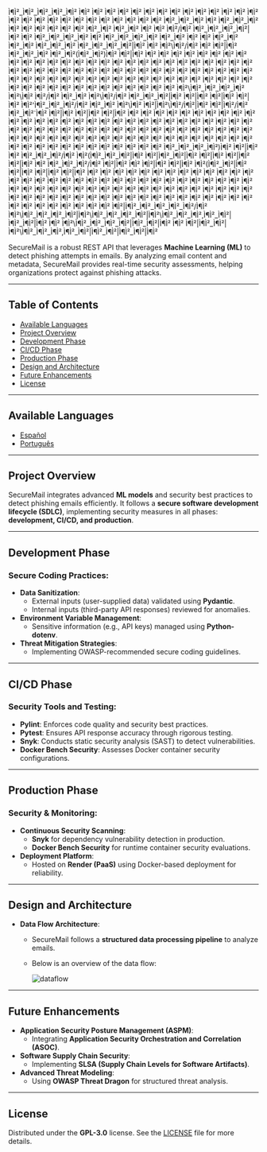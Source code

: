  Ì¶Ì²_Ì¶Ì²_Ì¶Ì²_Ì¶Ì²_Ì¶Ì² Ì¶Ì² Ì¶Ì² Ì¶Ì² Ì¶Ì² Ì¶Ì² Ì¶Ì² Ì¶Ì² Ì¶Ì² Ì¶Ì² Ì¶Ì² Ì¶Ì² Ì¶Ì² Ì¶Ì² Ì¶Ì² Ì¶Ì² Ì¶Ì² Ì¶Ì² Ì¶Ì² Ì¶Ì² Ì¶Ì² Ì¶Ì² Ì¶Ì² Ì¶Ì² Ì¶Ì² Ì¶Ì² Ì¶Ì² Ì¶Ì²_Ì¶Ì²_Ì¶Ì² Ì¶Ì² Ì¶Ì²_Ì¶Ì²_Ì¶Ì² Ì¶Ì² Ì¶Ì² Ì¶Ì² Ì¶Ì² Ì¶Ì² Ì¶Ì² Ì¶Ì²_Ì¶Ì² Ì¶Ì²_Ì¶Ì² Ì¶Ì²
Ì¶Ì²
Ì¶Ì²/Ì¶Ì² Ì¶Ì²_Ì¶Ì²_Ì¶Ì²_Ì¶Ì²|Ì¶Ì² Ì¶Ì² Ì¶Ì²_Ì¶Ì²_Ì¶Ì²_Ì¶Ì² Ì¶Ì² Ì¶Ì²_Ì¶Ì²_Ì¶Ì²_Ì¶Ì² Ì¶Ì²_Ì¶Ì² Ì¶Ì² Ì¶Ì² Ì¶Ì²_Ì¶Ì² Ì¶Ì²_Ì¶Ì² Ì¶Ì²_Ì¶Ì²_Ì¶Ì² Ì¶Ì²_Ì¶Ì²_Ì¶Ì²_Ì¶Ì²|Ì¶Ì² Ì¶Ì² Ì¶Ì²\Ì¶Ì²/Ì¶Ì² Ì¶Ì² Ì¶Ì²|Ì¶Ì² Ì¶Ì²_Ì¶Ì²_Ì¶Ì² Ì¶Ì²_Ì¶Ì²(Ì¶Ì²_Ì¶Ì²)Ì¶Ì² Ì¶Ì²|Ì¶Ì² Ì¶Ì² Ì¶Ì² Ì¶Ì² Ì¶Ì² Ì¶Ì² Ì¶Ì² Ì¶Ì² Ì¶Ì² Ì¶Ì² Ì¶Ì² Ì¶Ì² Ì¶Ì² Ì¶Ì² Ì¶Ì² Ì¶Ì² Ì¶Ì² Ì¶Ì² Ì¶Ì² Ì¶Ì² Ì¶Ì² Ì¶Ì² Ì¶Ì² Ì¶Ì² Ì¶Ì² Ì¶Ì² Ì¶Ì² Ì¶Ì² Ì¶Ì² Ì¶Ì² Ì¶Ì² Ì¶Ì² Ì¶Ì² Ì¶Ì² Ì¶Ì² Ì¶Ì² Ì¶Ì² Ì¶Ì² Ì¶Ì² Ì¶Ì² Ì¶Ì² Ì¶Ì² Ì¶Ì² Ì¶Ì² Ì¶Ì² Ì¶Ì² Ì¶Ì² Ì¶Ì² Ì¶Ì² Ì¶Ì² Ì¶Ì² Ì¶Ì² Ì¶Ì² Ì¶Ì² Ì¶Ì² Ì¶Ì² Ì¶Ì² Ì¶Ì² Ì¶Ì² Ì¶Ì² Ì¶Ì² Ì¶Ì² Ì¶Ì² Ì¶Ì² Ì¶Ì² Ì¶Ì² Ì¶Ì² Ì¶Ì² Ì¶Ì² Ì¶Ì² Ì¶Ì² Ì¶Ì² Ì¶Ì² Ì¶Ì² Ì¶Ì² Ì¶Ì² Ì¶Ì² Ì¶Ì²
Ì¶Ì²
Ì¶Ì²\Ì¶Ì²_Ì¶Ì²_Ì¶Ì²_Ì¶Ì² Ì¶Ì²\Ì¶Ì² Ì¶Ì²/Ì¶Ì² Ì¶Ì²_Ì¶Ì² Ì¶Ì²\Ì¶Ì²/Ì¶Ì² Ì¶Ì²_Ì¶Ì²_Ì¶Ì²|Ì¶Ì² Ì¶Ì²|Ì¶Ì² Ì¶Ì²|Ì¶Ì² Ì¶Ì²|Ì¶Ì² Ì¶Ì²'Ì¶Ì²_Ì¶Ì²_Ì¶Ì²/Ì¶Ì² Ì¶Ì²_Ì¶Ì² Ì¶Ì²\Ì¶Ì² Ì¶Ì²|Ì¶Ì²\Ì¶Ì²/Ì¶Ì²|Ì¶Ì² Ì¶Ì²|Ì¶Ì²/Ì¶Ì² Ì¶Ì²_Ì¶Ì²`Ì¶Ì² Ì¶Ì²|Ì¶Ì² Ì¶Ì²|Ì¶Ì² Ì¶Ì²|Ì¶Ì² Ì¶Ì² Ì¶Ì² Ì¶Ì² Ì¶Ì² Ì¶Ì² Ì¶Ì² Ì¶Ì² Ì¶Ì² Ì¶Ì² Ì¶Ì² Ì¶Ì² Ì¶Ì² Ì¶Ì² Ì¶Ì² Ì¶Ì² Ì¶Ì² Ì¶Ì² Ì¶Ì² Ì¶Ì² Ì¶Ì² Ì¶Ì² Ì¶Ì² Ì¶Ì² Ì¶Ì² Ì¶Ì² Ì¶Ì² Ì¶Ì² Ì¶Ì² Ì¶Ì² Ì¶Ì² Ì¶Ì² Ì¶Ì² Ì¶Ì² Ì¶Ì² Ì¶Ì² Ì¶Ì² Ì¶Ì² Ì¶Ì² Ì¶Ì² Ì¶Ì² Ì¶Ì² Ì¶Ì² Ì¶Ì² Ì¶Ì² Ì¶Ì² Ì¶Ì² Ì¶Ì² Ì¶Ì² Ì¶Ì² Ì¶Ì² Ì¶Ì² Ì¶Ì² Ì¶Ì² Ì¶Ì² Ì¶Ì² Ì¶Ì² Ì¶Ì² Ì¶Ì² Ì¶Ì² Ì¶Ì² Ì¶Ì² Ì¶Ì² Ì¶Ì² Ì¶Ì² Ì¶Ì² Ì¶Ì² Ì¶Ì² Ì¶Ì² Ì¶Ì² Ì¶Ì² Ì¶Ì² Ì¶Ì² Ì¶Ì² Ì¶Ì² Ì¶Ì² Ì¶Ì² Ì¶Ì²
Ì¶Ì²
Ì¶Ì² Ì¶Ì²_Ì¶Ì²_Ì¶Ì²_Ì¶Ì²)Ì¶Ì² Ì¶Ì²|Ì¶Ì² Ì¶Ì² Ì¶Ì²_Ì¶Ì²_Ì¶Ì²/Ì¶Ì² Ì¶Ì²(Ì¶Ì²_Ì¶Ì²_Ì¶Ì²|Ì¶Ì² Ì¶Ì²|Ì¶Ì²_Ì¶Ì²|Ì¶Ì² Ì¶Ì²|Ì¶Ì² Ì¶Ì²|Ì¶Ì² Ì¶Ì²|Ì¶Ì² Ì¶Ì² Ì¶Ì²_Ì¶Ì²_Ì¶Ì²/Ì¶Ì² Ì¶Ì²|Ì¶Ì² Ì¶Ì² Ì¶Ì²|Ì¶Ì² Ì¶Ì²|Ì¶Ì² Ì¶Ì²(Ì¶Ì²_Ì¶Ì²|Ì¶Ì² Ì¶Ì²|Ì¶Ì² Ì¶Ì²|Ì¶Ì² Ì¶Ì²|Ì¶Ì² Ì¶Ì² Ì¶Ì² Ì¶Ì² Ì¶Ì² Ì¶Ì² Ì¶Ì² Ì¶Ì² Ì¶Ì² Ì¶Ì² Ì¶Ì² Ì¶Ì² Ì¶Ì² Ì¶Ì² Ì¶Ì² Ì¶Ì² Ì¶Ì² Ì¶Ì² Ì¶Ì² Ì¶Ì² Ì¶Ì² Ì¶Ì² Ì¶Ì² Ì¶Ì² Ì¶Ì² Ì¶Ì² Ì¶Ì² Ì¶Ì² Ì¶Ì² Ì¶Ì² Ì¶Ì² Ì¶Ì² Ì¶Ì² Ì¶Ì² Ì¶Ì² Ì¶Ì² Ì¶Ì² Ì¶Ì² Ì¶Ì² Ì¶Ì² Ì¶Ì² Ì¶Ì² Ì¶Ì² Ì¶Ì² Ì¶Ì² Ì¶Ì² Ì¶Ì² Ì¶Ì² Ì¶Ì² Ì¶Ì² Ì¶Ì² Ì¶Ì² Ì¶Ì² Ì¶Ì² Ì¶Ì² Ì¶Ì² Ì¶Ì² Ì¶Ì² Ì¶Ì² Ì¶Ì² Ì¶Ì² Ì¶Ì² Ì¶Ì² Ì¶Ì² Ì¶Ì² Ì¶Ì² Ì¶Ì² Ì¶Ì² Ì¶Ì² Ì¶Ì² Ì¶Ì² Ì¶Ì² Ì¶Ì² Ì¶Ì² Ì¶Ì² Ì¶Ì² Ì¶Ì² Ì¶Ì²
Ì¶Ì²
Ì¶Ì²|Ì¶Ì²_Ì¶Ì²_Ì¶Ì²_Ì¶Ì²_Ì¶Ì²/Ì¶Ì² Ì¶Ì²\Ì¶Ì²_Ì¶Ì²_Ì¶Ì²_Ì¶Ì²|Ì¶Ì²\Ì¶Ì²_Ì¶Ì²_Ì¶Ì²_Ì¶Ì²|Ì¶Ì²\Ì¶Ì²_Ì¶Ì²_Ì¶Ì²,Ì¶Ì²_Ì¶Ì²|Ì¶Ì²_Ì¶Ì²|Ì¶Ì² Ì¶Ì² Ì¶Ì²\Ì¶Ì²_Ì¶Ì²_Ì¶Ì²_Ì¶Ì²|Ì¶Ì²_Ì¶Ì²|Ì¶Ì² Ì¶Ì² Ì¶Ì²|Ì¶Ì²_Ì¶Ì²|Ì¶Ì²\Ì¶Ì²_Ì¶Ì²_Ì¶Ì²,Ì¶Ì²_Ì¶Ì²|Ì¶Ì²_Ì¶Ì²|Ì¶Ì²_Ì¶Ì²|Ì¶Ì²


SecureMail is a robust REST API that leverages **Machine Learning (ML)** to detect phishing attempts in emails. By analyzing email content and metadata, SecureMail provides real-time security assessments, helping organizations protect against phishing attacks.


---

## Table of Contents
- [Available Languages](#available-languages)
- [Project Overview](#project-overview)
- [Development Phase](#development-phase)
- [CI/CD Phase](#cicd-phase)
- [Production Phase](#production-phase)
- [Design and Architecture](#design-and-architecture)
- [Future Enhancements](#future-enhancements)
- [License](#license)

---

## Available Languages
- [Español](README.es.md)
- [Português](README.pt.md)

---

## Project Overview
SecureMail integrates advanced **ML models** and security best practices to detect phishing emails efficiently. It follows a **secure software development lifecycle (SDLC)**, implementing security measures in all phases: **development, CI/CD, and production**.

---

## Development Phase

### Secure Coding Practices:
- **Data Sanitization**:
  - External inputs (user-supplied data) validated using **Pydantic**.
  - Internal inputs (third-party API responses) reviewed for anomalies.
- **Environment Variable Management**:
  - Sensitive information (e.g., API keys) managed using **Python-dotenv**.
- **Threat Mitigation Strategies**:
  - Implementing OWASP-recommended secure coding guidelines.
  
---

## CI/CD Phase

### Security Tools and Testing:
- **Pylint**: Enforces code quality and security best practices.
- **Pytest**: Ensures API response accuracy through rigorous testing.
- **Snyk**: Conducts static security analysis (SAST) to detect vulnerabilities.
- **Docker Bench Security**: Assesses Docker container security configurations.

---

## Production Phase

### Security & Monitoring:
- **Continuous Security Scanning**:
  - **Snyk** for dependency vulnerability detection in production.
  - **Docker Bench Security** for runtime container security evaluations.
- **Deployment Platform**:
  - Hosted on **Render (PaaS)** using Docker-based deployment for reliability.
  
---

## Design and Architecture

- **Data Flow Architecture**:
  - SecureMail follows a **structured data processing pipeline** to analyze emails.
  - Below is an overview of the data flow:
  
    ![dataflow](https://github.com/user-attachments/assets/031fe97e-8b09-4a9d-b254-2b63db6487cb)

---

## Future Enhancements

- **Application Security Posture Management (ASPM)**:
  - Integrating **Application Security Orchestration and Correlation (ASOC)**.
- **Software Supply Chain Security**:
  - Implementing **SLSA (Supply Chain Levels for Software Artifacts)**.
- **Advanced Threat Modeling**:
  - Using **OWASP Threat Dragon** for structured threat analysis.

---

## License
Distributed under the **GPL-3.0** license. See the [LICENSE](./LICENSE) file for more details.
